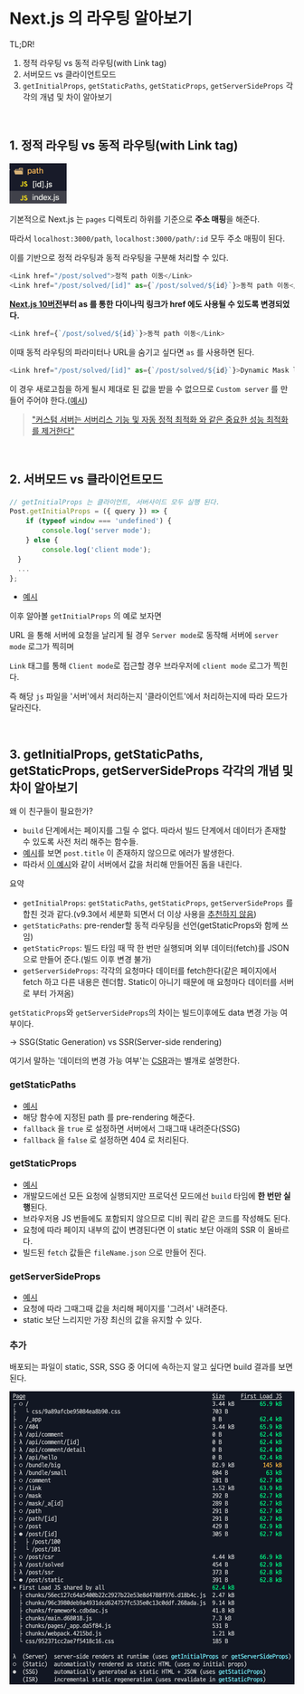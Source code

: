 # Next.js 의 라우팅 알아보기

TL;DR!
1. 정적 라우팅 vs 동적 라우팅(with Link tag)
2. 서버모드 vs 클라이언트모드
3. `getInitialProps`, `getStaticPaths`, `getStaticProps`, `getServerSideProps` 각각의 개념 및 차이 알아보기

<br/>

## 1. 정적 라우팅 vs 동적 라우팅(with Link tag)

<img src=".readme/assets/path.png" width="20%" />

기본적으로 Next.js 는 `pages` 디렉토리 하위를 기준으로 **주소 매핑**을 해준다.

따라서 `localhost:3000/path`, `localhost:3000/path/:id` 모두 주소 매핑이 된다.

이를 기반으로 정적 라우팅과 동적 라우팅을 구분해 처리할 수 있다.

```javascript
<Link href="/post/solved">정적 path 이동</Link>
<Link href="/post/solved/[id]" as={`/post/solved/${id}`}>동적 path 이동</Link>
```

**[Next.js 10버전](https://nextjs.org/blog/next-10#automatic-resolving-of-href)부터 as 를 통한 다이나믹 링크가 href 에도 사용될 수 있도록 변경되었다.**

```javascript
<Link href={`/post/solved/${id}`}>동적 path 이동</Link>
```

이때 동적 라우팅의 파라미터나 URL을 숨기고 싶다면 `as` 를 사용하면 된다.

```javascript
<Link href="/post/solved/[id]" as={`/post/solved/${id}`}>Dynamic Mask link</Link>
```

이 경우 새로고침을 하게 될시 제대로 된 값을 받을 수 없으므로 `Custom server` 를 만들어 주어야 한다.([예시](server.js))

> ["커스텀 서버는 서버리스 기능 및 자동 정적 최적화 와 같은 중요한 성능 최적화를 제거한다"](https://nextjs.org/docs/advanced-features/custom-server)

<br/>

## 2. 서버모드 vs 클라이언트모드

```javascript
// getInitialProps 는 클라이언트, 서버사이드 모두 실행 된다.
Post.getInitialProps = ({ query }) => {
	if (typeof window === 'undefined') {
		console.log('server mode');
	} else {
		console.log('client mode');
  }
  ...
};
```

- [예시](pages/post/solved.js)

이후 알아볼 `getInitialProps` 의 예로 보자면

URL 을 통해 서버에 요청을 날리게 될 경우 `Server mode`로 동작해 서버에 `server mode` 로그가 찍히며 

`Link` 태그를 통해 `Client mode`로 접근할 경우 브라우저에 `client mode` 로그가 찍힌다.

즉 해당 `js` 파일을 '서버'에서 처리하는지 '클라이언트'에서 처리하는지에 따라 모드가 달라진다.

<br/>

## 3. getInitialProps, getStaticPaths, getStaticProps, getServerSideProps 각각의 개념 및 차이 알아보기

왜 이 친구들이 필요한가?

- `build` 단계에서는 페이지를 그릴 수 없다. 따라서 빌드 단계에서 데이터가 존재할 수 있도록 사전 처리 해주는 함수들.
- [예시](pages/post/index.js)를 보면 `post.title` 이 존재하지 않으므로 에러가 발생한다.
- 따라서 [이 예시](pages/post/solved.js)와 같이 서버에서 값을 처리해 만들어진 돔을 내린다.

요약 

- `getInitialProps`: `getStaticPaths`, `getStaticProps`, `getServerSideProps` 를 합친 것과 같다.(v9.3에서 세분화 되면서 더 이상 사용을 [추천하지 않음](https://nextjs.org/docs/api-reference/data-fetching/getInitialProps))
- `getStaticPaths`: pre-render할 동적 라우팅을 선언(getStaticProps와 함께 쓰임)
- `getStaticProps`: 빌드 타임 때 딱 한 번만 실행되며 외부 데이터(fetch)를 JSON 으로 만들어 준다.(빌드 이후 변경 불가)
- `getServerSideProps`: 각각의 요청마다 데이터를 fetch한다(같은 페이지에서 fetch 하고 다른 내용은 렌더함. Static이 아니기 때문에 매 요청마다 데이터를 서버로 부터 가져옴)

`getStaticProps`와 `getServerSideProps`의 차이는 빌드이후에도 data 변경 가능 여부이다.

-> SSG(Static Generation) vs SSR(Server-side rendering)

여기서 말하는 '데이터의 변경 가능 여부'는 [CSR](pages/post/csr)과는 별개로 설명한다.

### getStaticPaths
- [예시](pages/post/[id].js)
- 해당 함수에 지정된 path 를 pre-rendering 해준다.
- `fallback` 을 `true` 로 설정하면 서버에서 그때그때 내려준다(SSG)
- `fallback` 을 `false` 로 설정하면 404 로 처리된다.

### getStaticProps
- [예시](pages/post/static.js)
- 개발모드에선 모든 요청에 실행되지만 프로덕션 모드에선 `build` 타임에 **한 번만 실행**된다.
- 브라우저용 JS 번들에도 포함되지 않으므로 디비 쿼리 같은 코드를 작성해도 된다.
- 요청에 따라 페이지 내부의 값이 변경된다면 이 static 보단 아래의 SSR 이 올바르다.
- 빌드된 `fetch` 값들은 `fileName.json` 으로 만들어 진다.

### getServerSideProps
- [예시](pages/post/ssr.js)
- 요청에 따라 그때그때 값을 처리해 페이지를 '그려서' 내려준다.
- static 보단 느리지만 가장 최신의 값을 유지할 수 있다.

### 추가

배포되는 파일이 static, SSR, SSG 중 어디에 속하는지 알고 싶다면 build 결과를 보면 된다.

<img src="./.readme/assets/build.png" />
